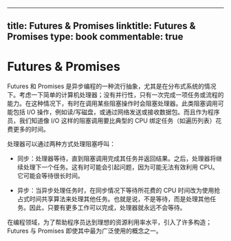 
---
title: Futures & Promises
linktitle: Futures & Promises
type: book
commentable: true
---

# Futures & Promises

Futures 和 Promises 是异步编程的一种流行抽象，尤其是在分布式系统的情况下。考虑一下简单的计算机处理器；没有并行性，只有一次完成一项任务或流程的能力。在这种情况下，有时在调用某些阻塞操作时会阻塞处理器。此类阻塞调用可能包括 I/O 操作，例如读/写磁盘，或通过网络发送或接收数据包。而且作为程序员，我们知道像 I/O 这样的阻塞调用要比典型的 CPU 绑定任务（如遍历列表）花费更多的时间。

处理器可以通过两种方式处理阻塞呼叫：

- 同步：处理器等待，直到阻塞调用完成其任务并返回结果。之后，处理器将继续处理下一个任务。这有时可能会引起问题，因为可能无法有效利用 CPU。它可能会等待很长时间。

- 异步：当异步处理任务时，在同步情况下等待所花费的 CPU 时间改为使用抢占式时间共享算法来处理其他任务。也就是说，不是等待，而是处理其他任务。因此，只要有更多工作可以完成，处理器就永远不会等待。

在编程领域，为了帮助程序员达到理想的资源利用率水平，引入了许多构造；Futures 与 Promises 即使其中最为广泛使用的概念之一。

    